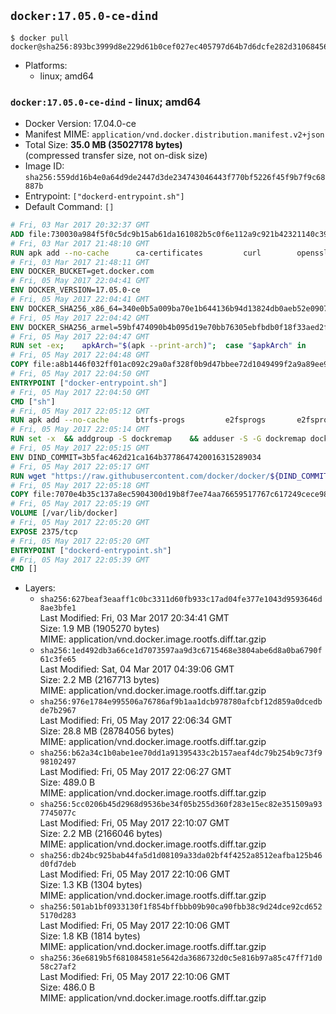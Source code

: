 ## `docker:17.05.0-ce-dind`

```console
$ docker pull docker@sha256:893bc3999d8e229d61b0cef027ec405797d64b7d6dcfe282d31068456ef942d6
```

-	Platforms:
	-	linux; amd64

### `docker:17.05.0-ce-dind` - linux; amd64

-	Docker Version: 17.04.0-ce
-	Manifest MIME: `application/vnd.docker.distribution.manifest.v2+json`
-	Total Size: **35.0 MB (35027178 bytes)**  
	(compressed transfer size, not on-disk size)
-	Image ID: `sha256:559dd16b4e0a64d9de2447d3de234743046443f770bf5226f45f9b7f9c68887b`
-	Entrypoint: `["dockerd-entrypoint.sh"]`
-	Default Command: `[]`

```dockerfile
# Fri, 03 Mar 2017 20:32:37 GMT
ADD file:730030a984f5f0c5dc9b15ab61da161082b5c0f6e112a9c921b42321140c3927 in / 
# Fri, 03 Mar 2017 21:48:10 GMT
RUN apk add --no-cache 		ca-certificates 		curl 		openssl
# Fri, 03 Mar 2017 21:48:11 GMT
ENV DOCKER_BUCKET=get.docker.com
# Fri, 05 May 2017 22:04:41 GMT
ENV DOCKER_VERSION=17.05.0-ce
# Fri, 05 May 2017 22:04:41 GMT
ENV DOCKER_SHA256_x86_64=340e0b5a009ba70e1b644136b94d13824db0aeb52e09071410f35a95d94316d9
# Fri, 05 May 2017 22:04:42 GMT
ENV DOCKER_SHA256_armel=59bf474090b4b095d19e70bb76305ebfbdb0f18f33aed2fccd16003e500ed1b7
# Fri, 05 May 2017 22:04:47 GMT
RUN set -ex; 	apkArch="$(apk --print-arch)"; 	case "$apkArch" in 		x86_64) dockerArch=x86_64 ;; 		armhf) dockerArch=armel ;; 		*) echo >&2 "error: unknown Docker static binary arch $apkArch"; exit 1 ;; 	esac; 	curl -fSL "https://${DOCKER_BUCKET}/builds/Linux/${dockerArch}/docker-${DOCKER_VERSION}.tgz" -o docker.tgz; 	sha256="DOCKER_SHA256_${dockerArch}"; sha256="$(eval "echo \$${sha256}")"; 	echo "${sha256} *docker.tgz" | sha256sum -c -; 	tar -xzvf docker.tgz; 	mv docker/* /usr/local/bin/; 	rmdir docker; 	rm docker.tgz; 	docker -v
# Fri, 05 May 2017 22:04:48 GMT
COPY file:a8b1446f032ff01ac092c29a0af328f0b9d47bbee72d1049499f2a9a89ee988a in /usr/local/bin/ 
# Fri, 05 May 2017 22:04:50 GMT
ENTRYPOINT ["docker-entrypoint.sh"]
# Fri, 05 May 2017 22:04:50 GMT
CMD ["sh"]
# Fri, 05 May 2017 22:05:12 GMT
RUN apk add --no-cache 		btrfs-progs 		e2fsprogs 		e2fsprogs-extra 		iptables 		xfsprogs 		xz
# Fri, 05 May 2017 22:05:14 GMT
RUN set -x 	&& addgroup -S dockremap 	&& adduser -S -G dockremap dockremap 	&& echo 'dockremap:165536:65536' >> /etc/subuid 	&& echo 'dockremap:165536:65536' >> /etc/subgid
# Fri, 05 May 2017 22:05:15 GMT
ENV DIND_COMMIT=3b5fac462d21ca164b3778647420016315289034
# Fri, 05 May 2017 22:05:17 GMT
RUN wget "https://raw.githubusercontent.com/docker/docker/${DIND_COMMIT}/hack/dind" -O /usr/local/bin/dind 	&& chmod +x /usr/local/bin/dind
# Fri, 05 May 2017 22:05:18 GMT
COPY file:7070e4b35c137a8ec5904300d19b8f7ee74aa76659517767c617249cece98a4a in /usr/local/bin/ 
# Fri, 05 May 2017 22:05:19 GMT
VOLUME [/var/lib/docker]
# Fri, 05 May 2017 22:05:20 GMT
EXPOSE 2375/tcp
# Fri, 05 May 2017 22:05:20 GMT
ENTRYPOINT ["dockerd-entrypoint.sh"]
# Fri, 05 May 2017 22:05:39 GMT
CMD []
```

-	Layers:
	-	`sha256:627beaf3eaaff1c0bc3311d60fb933c17ad04fe377e1043d9593646d8ae3bfe1`  
		Last Modified: Fri, 03 Mar 2017 20:34:41 GMT  
		Size: 1.9 MB (1905270 bytes)  
		MIME: application/vnd.docker.image.rootfs.diff.tar.gzip
	-	`sha256:1ed492db3a66ce1d7073597aa9d3c6715468e3804abe6d8a0ba6790f61c3fe65`  
		Last Modified: Sat, 04 Mar 2017 04:39:06 GMT  
		Size: 2.2 MB (2167713 bytes)  
		MIME: application/vnd.docker.image.rootfs.diff.tar.gzip
	-	`sha256:976e1784e995506a76786af9b1aa1dcb978780afcbf12d859a0dcedbde7b2967`  
		Last Modified: Fri, 05 May 2017 22:06:34 GMT  
		Size: 28.8 MB (28784056 bytes)  
		MIME: application/vnd.docker.image.rootfs.diff.tar.gzip
	-	`sha256:b62a34c1b0abe1ee70dd1a91395433c2b157aeaf4dc79b254b9c73f998102497`  
		Last Modified: Fri, 05 May 2017 22:06:27 GMT  
		Size: 489.0 B  
		MIME: application/vnd.docker.image.rootfs.diff.tar.gzip
	-	`sha256:5cc0206b45d2968d9536be34f05b255d360f283e15ec82e351509a937745077c`  
		Last Modified: Fri, 05 May 2017 22:10:07 GMT  
		Size: 2.2 MB (2166046 bytes)  
		MIME: application/vnd.docker.image.rootfs.diff.tar.gzip
	-	`sha256:db24bc925bab44fa5d1d08109a33da02bf4f4252a8512eafba125b46d0fd7deb`  
		Last Modified: Fri, 05 May 2017 22:10:06 GMT  
		Size: 1.3 KB (1304 bytes)  
		MIME: application/vnd.docker.image.rootfs.diff.tar.gzip
	-	`sha256:501ab1bf0933130f1f854bffbbb09b90ca90fbb38c9d24dce92cd6525170d283`  
		Last Modified: Fri, 05 May 2017 22:10:06 GMT  
		Size: 1.8 KB (1814 bytes)  
		MIME: application/vnd.docker.image.rootfs.diff.tar.gzip
	-	`sha256:36e6819b5f681084581e5642da3686732d0c5e816b97a85c47ff71d058c27af2`  
		Last Modified: Fri, 05 May 2017 22:10:06 GMT  
		Size: 486.0 B  
		MIME: application/vnd.docker.image.rootfs.diff.tar.gzip
